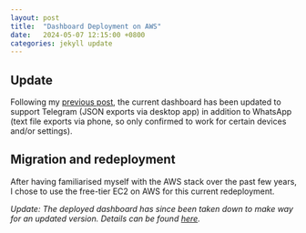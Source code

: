 ```yaml
---
layout: post
title:  "Dashboard Deployment on AWS"
date:   2024-05-07 12:15:00 +0800
categories: jekyll update
---
```


## Update

Following my [previous post](https://zyf0717.github.io/jekyll/update/2020/08/18/dashboard-deployment.html), the current dashboard has been updated to support Telegram (JSON exports via desktop app) in addition to WhatsApp (text file exports via phone, so only confirmed to work for certain devices and/or settings).

## Migration and redeployment

After having familiarised myself with the AWS stack over the past few years, I chose to use the free-tier EC2 on AWS for this current redeployment.

*Update: The deployed dashboard has since been taken down to make way for an updated version. Details can be found [here](https://zyf0717.github.io/jekyll/update/2024/09/07/shiny-dashboard-development.html).*
